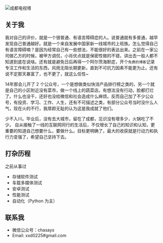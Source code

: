 
![成都电视塔](https://gitee.com/chasays/mdPic/raw/master/uPic/YxoHPd.jpg)

## 关于我

我对自己的评价，就是一个很普通、有语言障碍症的人。说普通就有多普通，越早发现自己普通越好。就是一个来自发展中国家新一线城市的上班族。怎么觉得自己有语言障碍喃？是因为经常自己有一些想法，不能很好的表达出来。之前在一家公司做乙方的时候，被甲方调侃，小肖优点就是保密性做的不错，讲出去一般人都不知道到底在说啥。还有就是避免日后再得一个阿尔茨海默症，开个`免费的博客`记录专注工作和生活的东西，风雨无阻长期更新，直到不可抗力因素不能更为止。还有说不定那天暴富了，也不更了，就这么任性~

14年那会儿开了 2 个公众号，一个是想做类似快消产品排行榜之类的，另一个就是自己的小区附近没有菜市，做一个线上的蔬菜店。有想法没有行动，脸都打烂了。什么也没干，还好也没给微信和社会造成什么麻烦。反而自己加了不少公众号，有投资、学习、工作、人生，还有不可描述之类，有部分公众号当时没什么人气，现在火的不行，我厚颜无耻的认为这是我成就了他们。

少不入川。毕业后，没有去大城市，留在了成都，见识没有增多少，火锅吃了不少。
自从接触了一线的互联网同行的生活后，不仅增长了自己的知识和认知，更重要的知道自己想要什么，要做什么。目标更明确了，最大的收获就是行动力和执行力变强了，希望自己坚持下去。

## 打杂历程

之前从事过

- 存储软件测试
- 车载多媒体测试
- 安卓测试
- 性能测试
- 自动化（Python 为主）



## 联系我


- 微信公众号：chasays
- Email: xxd0225#gmail.com

